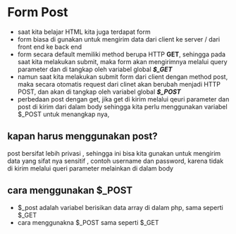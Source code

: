 # Form Post

- saat kita belajar HTML kita juga terdapat form
- form biasa di gunakan untuk mengirim data dari client ke server / dari front end ke back end
- form secara default memiliki method berupa HTTP **GET**, sehingga pada saat kita melakukan submit, maka form akan mengirimnya melalui query parameter dan di tangkap oleh variabel global ***$_GET***
- namun saat kita melakukan submit form dari client dengan method post, maka secara otomatis request dari clinet akan berubah menjadi HTTP POST, dan akan di tangkap oleh variabel global ***$_POST***
- perbedaan post dengan get, jika get di kirim melalui qeuri parameter dan post di kirim dari dalam body sehingga kita perlu menggunakan variabel $_POST untuk menangkap nya,


## kapan harus menggunakan post?

post bersifat lebih privasi , sehingga ini bisa kita gunakan untuk mengirim data yang sifat nya sensitif , 
contoh username dan password, karena tidak di kirim melalui queri parameter melainkan di dalam body


## cara menggunakan $_POST
- $_post adalah variabel  berisikan data array di dalam php, sama seperti $_GET
- cara menggunakna $_POST sama seperti $_GET


